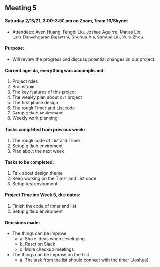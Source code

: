 ## Meeting 5

#### Saturday 2/13/21, 3:00-3:50 pm on Zoom, Team 16/Skynet     
  - Attendees: Aven Huang, Fengdi Liu, Joshue Aguirre, Matias Lin,    
    Lara Daneshgaran Bajastani, Shuhua Xie, Samuel Liu, Yuru Zhou

#### Purpose: 
  - Will review the progress and discuss potential changes on our project. 
  
#### Current agenda, everything was accomplished:     
   1. Project roles
   2. Brainstrom
   3. The key features of this project
   4. The weekly plan about our project
   5. The first phase design
   6. The rough Timer and List code 
   7. Setup github enviroment
   8. Weekly work planning


#### Tasks completed from previous week: 
   1. The rough code of List and Timer
   2. Setup github enviroment 
   3. Plan about the next week
 
#### Tasks to be completed:    
   1. Talk about design theme
   2. Keep working on the Timer and List code
   3. Setup test enviroment

#### Project Timeline Week 5, due dates:    
   1. Finish the code of timer and list
   2. Setup github enviroment 

#### Decisions made:   
  - The things can be improve
     * a. Share ideas when developing
     * b. React on Slack
     * c. More checkup meetings
  - The things can be improve on the List 
     * a. The task from the list should connect with the timer (Joshue)
    
